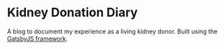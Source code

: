 # Kidney Donation Diary
A blog to document my experience as a living kidney donor. Built using the [GatsbyJS framework](https://www.gatsbyjs.com/).
